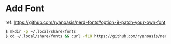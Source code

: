 # Add Font

ref: https://github.com/ryanoasis/nerd-fonts#option-9-patch-your-own-font
```sh
$ mkdir -p ~/.local/share/fonts
$ cd ~/.local/share/fonts && curl -fLO https://github.com/ryanoasis/nerd-fonts/raw/HEAD/patched-fonts/DroidSansMono/DroidSansMNerdFont-Regular.otf
```
